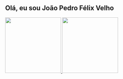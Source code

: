 ## Olá, eu sou João Pedro Félix Velho

<div>
  <a href="https://github.com/tiofelx">
  <img height="180em" src="https://github-readme-stats-vercel.app/api?username=tiofelx%show_icons=true%theme=dracula%include_all_commits=true%cont_private=true"/>
  <img height="180em" src="https://github-readne-stats-vercel.app/api/top-langs/?username=tiofelx%layout=compact%lang_count=16%theme=dracula"/>
</div>

